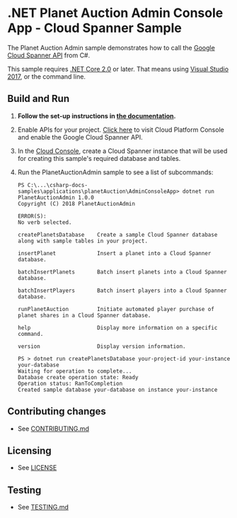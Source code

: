 # .NET Planet Auction Admin Console App - Cloud Spanner Sample

The Planet Auction Admin sample demonstrates how to call the
[Google Cloud Spanner API](https://cloud.google.com/spanner/docs/) from C#.

This sample requires [.NET Core 2.0](
    https://www.microsoft.com/net/core) or later.  That means using
[Visual Studio 2017](
    https://www.visualstudio.com/), or the command line.

## Build and Run

1.  **Follow the set-up instructions in [the documentation](https://cloud.google.com/dotnet/docs/setup).**

4.  Enable APIs for your project.
    [Click here](https://console.cloud.google.com/flows/enableapi?apiid=spanner.googleapis.com&showconfirmation=true)
    to visit Cloud Platform Console and enable the Google Cloud Spanner API.

5.  In the [Cloud Console](https://console.cloud.google.com/spanner/), create a Cloud Spanner instance that will be used for creating this sample's required database and tables.

10. Run the PlanetAuctionAdmin sample to see a list of subcommands:
    ```
    PS C:\...\csharp-docs-samples\applications\planetAuction\AdminConsoleApp> dotnet run
    PlanetAuctionAdmin 1.0.0
    Copyright (C) 2018 PlanetAuctionAdmin

    ERROR(S):
    No verb selected.

    createPlanetsDatabase    Create a sample Cloud Spanner database along with sample tables in your project.

    insertPlanet             Insert a planet into a Cloud Spanner database.

    batchInsertPlanets       Batch insert planets into a Cloud Spanner database.

    batchInsertPlayers       Batch insert players into a Cloud Spanner database.

    runPlanetAuction         Initiate automated player purchase of planet shares in a Cloud Spanner database.

    help                     Display more information on a specific command.

    version                  Display version information.
    ```

    ```
    PS > dotnet run createPlanetsDatabase your-project-id your-instance your-database
    Waiting for operation to complete...
    Database create operation state: Ready
    Operation status: RanToCompletion
    Created sample database your-database on instance your-instance
    ```

## Contributing changes

* See [CONTRIBUTING.md](../../CONTRIBUTING.md)

## Licensing

* See [LICENSE](../../LICENSE)

## Testing

* See [TESTING.md](../../TESTING.md)
